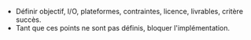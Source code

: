 - Définir objectif, I/O, plateformes, contraintes, licence, livrables, critère succès.
- Tant que ces points ne sont pas définis, bloquer l'implémentation.
